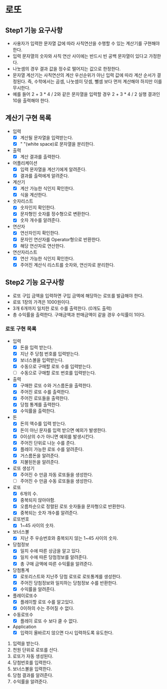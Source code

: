 # 로또

## Step1 기능 요구사항
* 사용자가 입력한 문자열 값에 따라 사칙연산을 수행할 수 있는 계산기를 구현해야 한다.
* 입력 문자열의 숫자와 사칙 연산 사이에는 반드시 빈 공백 문자열이 있다고 가정한다.
* 나눗셈의 경우 결과 값을 정수로 떨어지는 값으로 한정한다.
* 문자열 계산기는 사칙연산의 계산 우선순위가 아닌 입력 값에 따라 계산 순서가 결정된다. 즉, 수학에서는 곱셈, 나눗셈이 덧셈, 뺄셈 보다 먼저 계산해야 하지만 이를 무시한다.
* 예를 들어 2 + 3 * 4 / 2와 같은 문자열을 입력할 경우 2 + 3 * 4 / 2 실행 결과인 10을 출력해야 한다.

## 계산기 구현 목록
- 입력
  - [x] 계산될 문자열을 입력받는다.
  - [x] " "(white space)로 문자열을 분리한다.
- 출력
  - [x] 계산 결과를 출력한다.
- 어플리케이션
  - [x] 입력 문자열을 계산기에게 알려준다.
  - [x] 결과를 출력에게 알려준다.
- 계산기
  - [x] 계산 가능한 식인지 확인한다.
  - [x] 식을 계산한다.
- 숫자리스트
  - [x] 숫자인지 확인한다.
  - [x] 문자형인 숫자를 정수형으로 변환한다.
  - [x] 숫자 개수를 알려준다.
- 연산자
  - [x] 연산자인지 확인한다.
  - [x] 문자인 연산자를 Operator형으로 반환한다.
  - [x] 해당 연산자로 연산한다.
- 연산자리스트
  - [x] 연산 가능한 식인지 확인한다.
  - [x] 주어진 계산식 리스트를 숫자와, 연산자로 분리한다.

## Step2 기능 요구사항
* 로또 구입 금액을 입력하면 구입 금액에 해당하는 로또를 발급해야 한다.
* 로또 1장의 가격은 1000원이다.
* 3개 6개까지 일치한 로또 수를 출력한다. (0개도 출력)
* 총 수익률을 출력한다. 구매금액과 판매금액이 같을 경우 수익률이 1이다.

### 로또 구현 목록
- 입력
  - [x] 돈을 입력 받는다.
  - [x] 지난 주 당첨 번호를 입력받는다.
  - [x] 보너스볼을 입력받는다.
  - [x] 수동으로 구매할 로또 수를 입력받는다.
  - [ ] 수동으로 구매할 로또 번호를 입력받는다.
- 출력
  - [x] 구매한 로또 수와 거스름돈을 출력한다.
  - [x] 주어진 로또 수를 출력한다.
  - [x] 주어진 로또들을 출력한다.
  - [x] 당첨 통계를 출력한다.
  - [x] 수익률을 출력한다.
- 돈
  - [x] 돈의 액수를 입력 받는다.
  - [x] 돈이 아닌 문자를 입력 받으면 예외가 발생한다.
  - [x] 0이상의 수가 아니면 예외를 발생시킨다.
  - [x] 주어진 단위로 나눈 수를 준다.
  - [x] 플레이 가능한 로또 수를 알려준다.
  - [x] 거스름돈을 알려준다.
  - [x] 지불된돈을 알려준다.
- 로또 생성기
  - [x] 주어진 수 만큼 자동 로또들을 생성한다.
  - [ ] 주어진 수 만큼 수동 로또들을 생성한다.
- 로또
  - [x] 6개의 수.
  - [x] 중복되지 않아야함.
  - [x] 오름차순으로 정렬된 로또 숫자들을 문자형으로 반환한다.
  - [x] 중복되는 숫자 개수를 알려준다.
- 로또번호
  - [x] 1~45 사이의 숫자.
- 보너스볼
  - [x] 지난 주 우승번호와 중복되지 않는 1~45 사이의 숫자.
- 당첨정보
  - [x] 일치 수에 따른 상금을 알고 있다.
  - [x] 일치 수에 따른 당첨정보를 알려준다.
  - [x] 총 구매 금액에 따른 수익률을 알려준다.
- 당첨통계
  - [x] 로또리스트와 지난주 당첨 로또로 로또통계를 생성한다.
  - [x] 주어진 당첨정보와 일치하는 당첨정보 수를 반환한다.
  - [x] 수익률을 알려준다.
- 플레이로또수
  - [x] 플레이할 로또 수를 알고있다.
  - [x] 0이하의 수는 주어질 수 없다.
- 수동로또수
  - [x] 플레이 로또 수 보다 클 수 없다.
- Application
  - [x] 입력이 올바르지 않으면 다시 입력하도록 유도한다.

1. 입력을 받는다.
2. 천원 단위로 로또를 산다.
3. 로또가 자동 생성된다.
4. 당첨번호를 입력한다.
5. 보너스볼을 입력한다.
6. 당첨 결과를 알려준다.
7. 수익률을 알려준다.